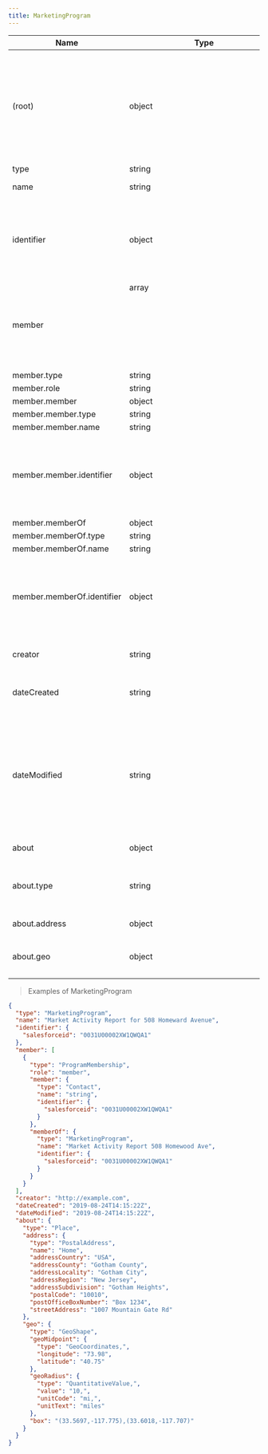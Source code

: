 ```yaml
---
title: MarketingProgram
---
```

| Name | Type | Description |
|---|---|---|
| (root) | object | A collection of pre-defined activities which take place over a period of time or in a regular, ongoing schedule. |
| type | string | - |
| name | string | the name of the item |
| identifier | object | identifier assigned to a contact by the vendor who originally created the contact |
| member | array<object> | - |
| member.type | string | - |
| member.role | string | - |
| member.member | object | - |
| member.member.type | string | - |
| member.member.name | string | - |
| member.member.identifier | object | identifier assigned to a contact by the vendor who originally created the contact |
| member.memberOf | object | - |
| member.memberOf.type | string | - |
| member.memberOf.name | string | - |
| member.memberOf.identifier | object | identifier assigned to a contact by the vendor who originally created the contact |
| creator | string | creator / author of the item |
| dateCreated | string | The date on which the item was created. |
| dateModified | string | The date on which the item was most recently modified or when the item's entry was modified within a DataFeed. |
| about | object | a physical location |
| about.type | string | The item type (Linked-Data @type) |
| about.address | object | A physical address. |
| about.geo | object | a geo shape (circle or box) |

> Examples of MarketingProgram

```json
{
  "type": "MarketingProgram",
  "name": "Market Activity Report for 508 Homeward Avenue",
  "identifier": {
    "salesforceid": "0031U00002XW1QWQA1"
  },
  "member": [
    {
      "type": "ProgramMembership",
      "role": "member",
      "member": {
        "type": "Contact",
        "name": "string",
        "identifier": {
          "salesforceid": "0031U00002XW1QWQA1"
        }
      },
      "memberOf": {
        "type": "MarketingProgram",
        "name": "Market Activity Report 508 Homewood Ave",
        "identifier": {
          "salesforceid": "0031U00002XW1QWQA1"
        }
      }
    }
  ],
  "creator": "http://example.com",
  "dateCreated": "2019-08-24T14:15:22Z",
  "dateModified": "2019-08-24T14:15:22Z",
  "about": {
    "type": "Place",
    "address": {
      "type": "PostalAddress",
      "name": "Home",
      "addressCountry": "USA",
      "addressCounty": "Gotham County",
      "addressLocality": "Gotham City",
      "addressRegion": "New Jersey",
      "addressSubdivision": "Gotham Heights",
      "postalCode": "10010",
      "postOfficeBoxNumber": "Box 1234",
      "streetAddress": "1007 Mountain Gate Rd"
    },
    "geo": {
      "type": "GeoShape",
      "geoMidpoint": {
        "type": "GeoCoordinates,",
        "longitude": "73.98",
        "latitude": "40.75"
      },
      "geoRadius": {
        "type": "QuantitativeValue,",
        "value": "10,",
        "unitCode": "mi,",
        "unitText": "miles"
      },
      "box": "(33.5697,-117.775),(33.6018,-117.707)"
    }
  }
}
```


